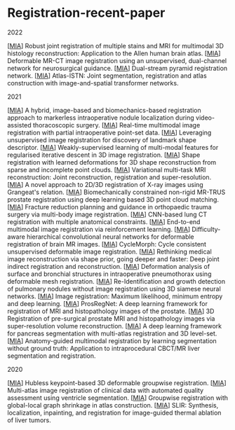 # Registration-recent-paper

2022

[[MIA](https://doi.org/10.1016/j.media.2021.102265)] Robust joint registration of multiple stains and MRI for multimodal 3D histology reconstruction: Application to the Allen human brain atlas.
[[MIA](https://doi.org/10.1016/j.media.2021.102292)] Deformable MR-CT image registration using an unsupervised, dual-channel network for neurosurgical guidance. 
[[MIA](https://doi.org/10.1016/j.media.2022.102379)] Dual-stream pyramid registration network.
[[MIA](https://doi.org/10.1016/j.media.2022.102383)] Atlas-ISTN: Joint segmentation, registration and atlas construction with image-and-spatial transformer networks.

2021

[[MIA](https://doi.org/10.1016/j.media.2021.101983)] A hybrid, image-based and biomechanics-based registration approach to markerless intraoperative nodule localization during video-assisted thoracoscopic surgery. 
[[MIA](https://doi.org/10.1016/j.media.2021.102231)] Real-time multimodal image registration with partial intraoperative point-set data.
[[MIA](https://doi.org/10.1016/j.media.2021.102157)] Leveraging unsupervised image registration for discovery of landmark shape descriptor.
[[MIA](https://doi.org/10.1016/j.media.2020.101822)] Weakly-supervised learning of multi-modal features for regularised iterative descent in 3D image registration.
[[MIA](https://doi.org/10.1016/j.media.2021.102228)] Shape registration with learned deformations for 3D shape reconstruction from sparse and incomplete point clouds.
[[MIA](https://doi.org/10.1016/j.media.2020.101941)] Variational multi-task MRI reconstruction: Joint reconstruction, registration and super-resolution. 
[[MIA](https://doi.org/10.1016/j.media.2020.101815)] A novel approach to 2D/3D registration of X-ray images using Grangeat's relation. 
[[MIA](https://doi.org/10.1016/j.media.2020.101845)] Biomechanically constrained non-rigid MR-TRUS prostate registration using deep learning based 3D point cloud matching. 
[[MIA](https://doi.org/10.1016/j.media.2020.101917)] Fracture reduction planning and guidance in orthopaedic trauma surgery via multi-body image registration. 
[[MIA](https://doi.org/10.1016/j.media.2021.102139)] CNN-based lung CT registration with multiple anatomical constraints. 
[[MIA](https://doi.org/10.1016/j.media.2020.101878)] End-to-end multimodal image registration via reinforcement learning.
[[MIA](https://doi.org/10.1016/j.media.2020.101817)] Difficulty-aware hierarchical convolutional neural networks for deformable registration of brain MR images. 
[[MIA](https://doi.org/10.1016/j.media.2021.102036)] CycleMorph: Cycle consistent unsupervised deformable image registration.
[[MIA](https://doi.org/10.1016/j.media.2020.101930)] Rethinking medical image reconstruction via shape prior, going deeper and faster: Deep joint indirect registration and reconstruction. 
[[MIA](https://doi.org/10.1016/j.media.2021.102181)] Deformation analysis of surface and bronchial structures in intraoperative pneumothorax using deformable mesh registration. 
[[MIA](https://doi.org/10.1016/j.media.2020.101823)] Re-Identification and growth detection of pulmonary nodules without image registration using 3D siamese neural networks.
[[MIA](https://doi.org/10.1016/j.media.2020.101939)] Image registration: Maximum likelihood, minimum entropy and deep learning. 
[[MIA](https://doi.org/10.1016/j.media.2020.101919)] ProsRegNet: A deep learning framework for registration of MRI and histopathology images of the prostate.
[[MIA](https://doi.org/10.1016/j.media.2021.101957)] 3D Registration of pre-surgical prostate MRI and histopathology images via super-resolution volume reconstruction. 
[[MIA](https://doi.org/10.1016/j.media.2020.101884)] A deep learning framework for pancreas segmentation with multi-atlas registration and 3D level-set. 
[[MIA](https://doi.org/10.1016/j.media.2021.102041)] Anatomy-guided multimodal registration by learning segmentation without ground truth: Application to intraprocedural CBCT/MR liver segmentation and registration. 

2020

[[MIA](https://doi.org/10.1016/j.media.2019.101564)] Hubless keypoint-based 3D deformable groupwise registration. 
[[MIA](https://doi.org/10.1016/j.media.2020.101698)] Multi-atlas image registration of clinical data with automated quality assessment using ventricle segmentation. 
[[MIA](https://doi.org/10.1016/j.media.2020.101711)] Groupwise registration with global-local graph shrinkage in atlas construction. 
[[MIA](https://doi.org/10.1016/j.media.2020.101763)] SLIR: Synthesis, localization, inpainting, and registration for image-guided thermal ablation of liver tumors.

